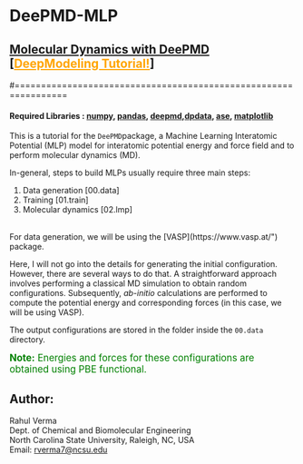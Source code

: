 # DeePMD-MLP
## [Molecular Dynamics with DeePMD](https://github.com/deepmodeling/deepmd-kit) [<a href="https://tutorials.deepmodeling.com/en/latest/" style="color:orange">DeepModeling Tutorial!</a>]

#================================================================

#### Required Libraries : [numpy](https://pypi.org/project/numpy/), [pandas](https://pandas.pydata.org/), [deepmd](https://github.com/deepmodeling/deepmd-kit),[dpdata](https://github.com/deepmodeling/dpdata), [ase](https://pypi.org/project/ase/), [matplotlib](https://pypi.org/project/matplotlib/)

This is a tutorial for the `DeePMD`package, a Machine Learning Interatomic Potential (MLP) model for interatomic potential energy and force field and to perform molecular dynamics (MD).
<br>

In-general, steps to build MLPs usually require three main steps: <br>
1. Data generation     [00.data]
2. Training            [01.train]
3. Molecular dynamics  [02.lmp]

<br>
For data generation, we will be using the [VASP](https://www.vasp.at/") package. <br>

Here, I will not go into the details for generating the initial configuration. However, there are several ways to do that. A straightforward approach involves performing a classical MD simulation to obtain random configurations. Subsequently, <i>ab-initio</i> calculations are performed to compute the potential energy and corresponding forces (in this case, we will be using VASP). <br>

The output configurations are stored in the folder inside the `00.data` directory.

<div class="alert alert-block alert-info">
    <span style="font-size: 1.2em; color: green;"> <b>Note:</b> Energies and forces for these configurations are obtained using PBE functional. </span>
</div>

## Author:
Rahul Verma \
Dept. of Chemical and Biomolecular Engineering \
North Carolina State University, Raleigh, NC, USA \
Email: rverma7@ncsu.edu
